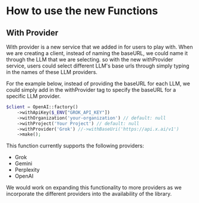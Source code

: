 # How to use the new Functions

## With Provider

With provider is a new service that we added in for users to play with. When we are creating a client, instead of
naming the baseURL, we could name it through the LLM that we are selecting. so with the new withProvider service,
users could select different LLM's base urls through simply typing in the names of these LLM providers.

For the example below, instead of providing the baseURL for each LLM, we could simply add in the withProvider tag 
to specify the baseURL for a specific LLM provider.
```php
$client = OpenAI::factory()
    ->withApiKey($_ENV["GROK_API_KEY"])
    ->withOrganization('your-organization') // default: null
    ->withProject('Your Project') // default: null
    ->withProvider('Grok') //->withBaseUri('https://api.x.ai/v1')
    ->make();
```

This function currently supports the following providers:
- Grok
- Gemini
- Perplexity
- OpenAI

We would work on expanding this functionality to more providers as we incorporate the different providers into the 
availability of the library.
